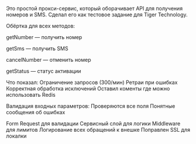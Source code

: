 Это простой прокси-сервис, который оборачивает API для получения номеров и SMS. Сделал его как тестовое задание для Tiger Technology.


Обёртка для всех методов:

getNumber — получить номер

getSms — получить SMS

cancelNumber — отменить номер

getStatus — статус активации


Что показал:
Ограничение запросов (300/мин)
Ретраи при ошибках
Корректная обработка исключений
Оставил коменты где можно использовать Redis

Валидация входных параметров:
Проверяются все поля
Понятные сообщения об ошибках

Form Request для валидации
Сервисный слой для логики
Middleware для лимитов
Логирование всех обращений к внешке
Поправлен SSL для локалки

